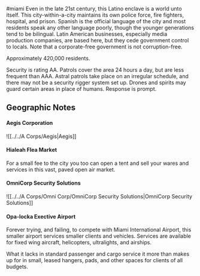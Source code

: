 #miami
Even in the late 21st century, this Latino enclave is a world unto itself. This city-within-a-city maintains its own police force, fire fighters, hospital, and prison. Spanish is the official language of the city and most residents speak any other language poorly, though the younger generations tend to be bilingual. Latin American businesses, especially media production companies, are based here, but they cede government control to locals. Note that a corporate-free government is not corruption-free.  
  
Approximately 420,000 residents.   
  
Security is rating AA. Patrols cover the area 24 hours a day, but are less frequent than AAA. Astral patrols take place on an irregular schedule, and there may not be a security rigger system set up. Drones and spirits may guard certain areas in place of humans. Response is prompt.

## Geographic Notes

#### Aegis Corporation
![[../../A Corps/Aegis|Aegis]]

#### Hialeah Flea Market

For a small fee to the city you too can open a tent and sell your wares and services in this vast, paved open air market.

#### OmniCorp Security Solutions
![[../../A Corps/Omni Corp/OmniCorp Security Solutions|OmniCorp Security Solutions]]

#### Opa-locka Exective Airport

Forever trying, and failing, to compete with Miami International Airport, this smaller airport services smaller clients and vehicles. Services are available for fixed wing aircraft, helicopters, ultralights, and airships.  
  
What it lacks in standard passenger and cargo service it more than makes up for in small, leased hangers, pads, and other spaces for clients of all budgets.
